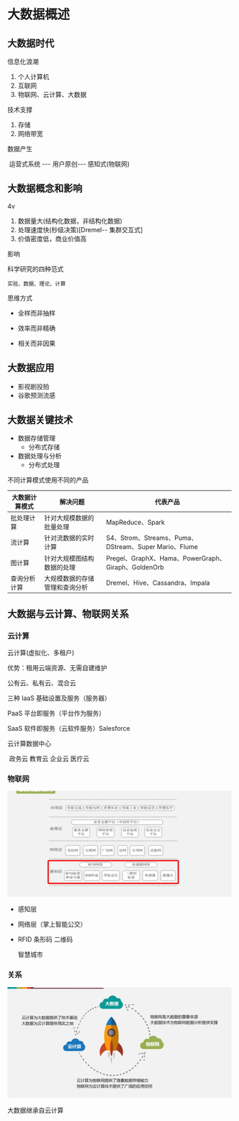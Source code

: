 # 大数据概述

## 大数据时代

信息化浪潮

1. 个人计算机
2. 互联网
3. 物联网、云计算、大数据

技术支撑

1. 存储
2. 网络带宽

数据产生

​	运营式系统 --- 用户原创--- 感知式(物联网)

## 大数据概念和影响

4v 

1. 数据量大(结构化数据，非结构化数据)
2. 处理速度快(秒级决策)[Dremel-- 集群交互式]
3. 价值密度低，商业价值高

影响

科学研究的四种范式 

 	实验、数据、理论、计算

思维方式

- 全样而非抽样
- 效率而非精确

- 相关而非因果

## 大数据应用

- 影视剧投拍
- 谷歌预测流感

## 大数据关键技术

- 数据存储管理
  - 分布式存储
- 数据处理与分析
  - 分布式处理

不同计算模式使用不同的产品

| 大数据计算模式 | 解决问题                       | 代表产品                                              |
| -------------- | ------------------------------ | ----------------------------------------------------- |
| 批处理计算     | 针对大规模数据的批量处理       | MapReduce、Spark                                      |
| 流计算         | 针对流数据的实时计算           | S4、Strom、Streams、Puma、DStream、Super Mario、Flume |
| 图计算         | 针对大规模图结构数据的处理     | Pregel、GraphX、Hama、PowerGraph、Giraph、GoldenOrb   |
| 查询分析计算   | 大规模数据的存储管理和查询分析 | Dremel、Hive、Cassandra、Impala                       |

## 大数据与云计算、物联网关系

### 云计算

云计算(虚拟化、多租户)

优势：租用云端资源、无需自建维护

公有云、私有云、混合云

三种 IaaS 基础设置及服务（服务器）

PaaS 平台即服务（平台作为服务）

SaaS 软件即服务（云软件服务）Salesforce

云计算数据中心

​	政务云 教育云 企业云 医疗云

### 物联网

![image-20200928151241421](../../_media/bigdata/Snipaste_2020-09-28_15-07-48.png)

- 感知层

- 网络层（掌上智能公交）

- RFID 条形码 二维码

  智慧城市

### 关系

![image-20200928151241423](../../_media/bigdata/image-20200928151241423.png)

大数据继承自云计算